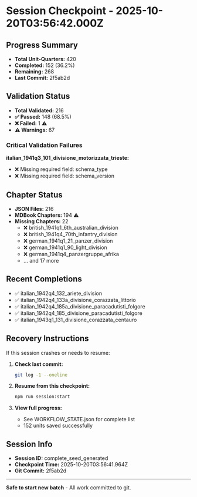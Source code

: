 # Session Checkpoint - 2025-10-20T03:56:42.000Z

## Progress Summary

- **Total Unit-Quarters:** 420
- **Completed:** 152 (36.2%)
- **Remaining:** 268
- **Last Commit:** 2f5ab2d

## Validation Status

- **Total Validated:** 216
- **✅ Passed:** 148 (68.5%)
- **❌ Failed:** 1 ⚠️
- **⚠️ Warnings:** 67

### Critical Validation Failures

**italian_1941q3_101_divisione_motorizzata_trieste:**
  - ❌ Missing required field: schema_type
  - ❌ Missing required field: schema_version

## Chapter Status

- **JSON Files:** 216
- **MDBook Chapters:** 194 ⚠️
- **Missing Chapters:** 22
  - ❌ british_1941q1_6th_australian_division
  - ❌ british_1941q4_70th_infantry_division
  - ❌ german_1941q1_21_panzer_division
  - ❌ german_1941q1_90_light_division
  - ❌ german_1941q4_panzergruppe_afrika
  - ... and 17 more

## Recent Completions

- ✅ italian_1942q4_132_ariete_division
- ✅ italian_1942q4_133a_divisione_corazzata_littorio
- ✅ italian_1942q4_185a_divisione_paracadutisti_folgore
- ✅ italian_1942q4_185_divisione_paracadutisti_folgore
- ✅ italian_1943q1_131_divisione_corazzata_centauro

## Recovery Instructions

If this session crashes or needs to resume:

1. **Check last commit:**
   ```bash
   git log -1 --oneline
   ```

2. **Resume from this checkpoint:**
   ```bash
   npm run session:start
   ```

3. **View full progress:**
   - See WORKFLOW_STATE.json for complete list
   - 152 units saved successfully

## Session Info

- **Session ID:** complete_seed_generated
- **Checkpoint Time:** 2025-10-20T03:56:41.964Z
- **Git Commit:** 2f5ab2d

---

**Safe to start new batch** - All work committed to git.
